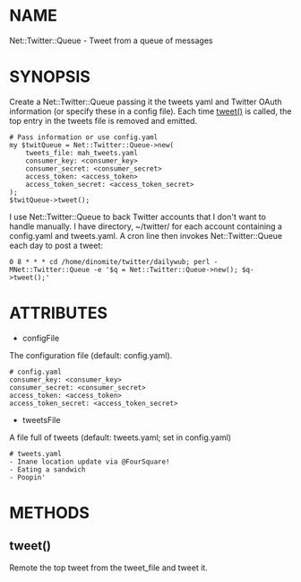 # NAME

Net::Twitter::Queue - Tweet from a queue of messages

# SYNOPSIS

Create a Net::Twitter::Queue passing it the tweets yaml and Twitter OAuth
information (or specify these in a config file).  Each time [tweet()](#tweet)
is called, the top entry in the tweets file is removed and emitted.

    # Pass information or use config.yaml
    my $twitQueue = Net::Twitter::Queue->new(
        tweets_file: mah_tweets.yaml
        consumer_key: <consumer_key>
        consumer_secret: <consumer_secret>
        access_token: <access_token>
        access_token_secret: <access_token_secret>
    );
    $twitQueue->tweet();

I use Net::Twitter::Queue to back Twitter accounts that I don't want to
handle manually.  I have directory, ~/twitter/<name> for each account
containing a config.yaml and tweets.yaml.  A cron line then invokes
Net::Twitter::Queue each day to post a tweet:

    0 8 * * * cd /home/dinomite/twitter/dailywub; perl -MNet::Twitter::Queue -e '$q = Net::Twitter::Queue->new(); $q->tweet();'

# ATTRIBUTES

- configFile

The configuration file (default: config.yaml).

    # config.yaml
    consumer_key: <consumer_key>
    consumer_secret: <consumer_secret>
    access_token: <access_token>
    access_token_secret: <access_token_secret>

- tweetsFile

A file full of tweets (default: tweets.yaml; set in config.yaml)

    # tweets.yaml
    - Inane location update via @FourSquare!
    - Eating a sandwich
    - Poopin'

# METHODS

## tweet()

Remote the top tweet from the tweet_file and tweet it.